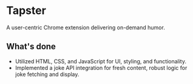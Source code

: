 # Tapster
A user-centric Chrome extension delivering on-demand humor.

## What's done
- Utilized HTML, CSS, and JavaScript for UI, styling, and functionality.
- Implemented a joke API integration for fresh content, robust logic for joke fetching and display.
